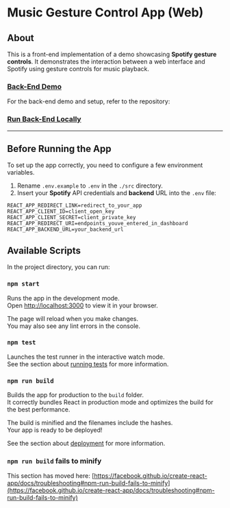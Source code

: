 # Music Gesture Control App (Web)

## About

This is a front-end implementation of a demo showcasing **Spotify gesture controls**. It demonstrates the interaction between a web interface and Spotify using gesture controls for music playback.

### [**Back-End Demo**](https://github.com/MrBurzhuadotexe/Music-Gesture-Control-app)

For the back-end demo and setup, refer to the repository:

### [Run Back-End Locally](https://github.com/MrBurzhuadotexe/Music-Gesture-Control-app/blob/main/README.md)

---

## Before Running the App

To set up the app correctly, you need to configure a few environment variables. 

1. Rename `.env.example` to `.env` in the `./src` directory.
2. Insert your **Spotify** API credentials and **backend** URL into the `.env` file:

```env
REACT_APP_REDIRECT_LINK=redirect_to_your_app
REACT_APP_CLIENT_ID=client_open_key
REACT_APP_CLIENT_SECRET=client_private_key
REACT_APP_REDIRECT_URI=endpoints_youve_entered_in_dashboard
REACT_APP_BACKEND_URL=your_backend_url
```

## Available Scripts

In the project directory, you can run:

### `npm start`

Runs the app in the development mode.\
Open [http://localhost:3000](http://localhost:3000) to view it in your browser.

The page will reload when you make changes.\
You may also see any lint errors in the console.

### `npm test`

Launches the test runner in the interactive watch mode.\
See the section about [running tests](https://facebook.github.io/create-react-app/docs/running-tests) for more information.

### `npm run build`

Builds the app for production to the `build` folder.\
It correctly bundles React in production mode and optimizes the build for the best performance.

The build is minified and the filenames include the hashes.\
Your app is ready to be deployed!

See the section about [deployment](https://facebook.github.io/create-react-app/docs/deployment) for more information.

### `npm run build` fails to minify

This section has moved here: [https://facebook.github.io/create-react-app/docs/troubleshooting#npm-run-build-fails-to-minify](https://facebook.github.io/create-react-app/docs/troubleshooting#npm-run-build-fails-to-minify)
